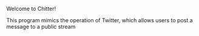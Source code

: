 Welcome to Chitter!

This program mimics the operation of Twitter, which allows users to post a message to a public stream